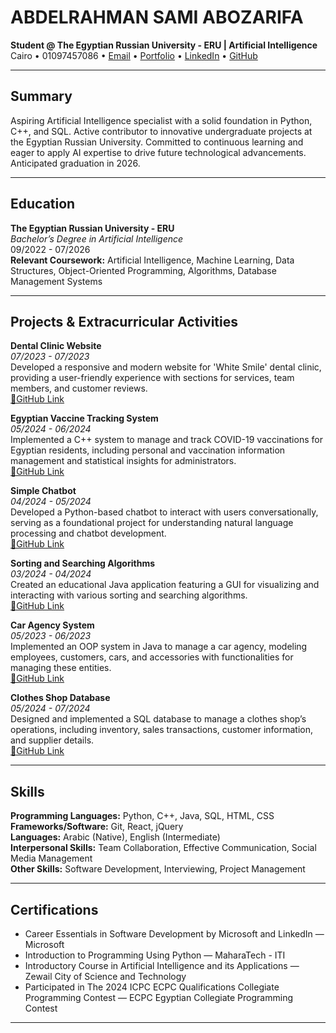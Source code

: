 # ABDELRAHMAN SAMI ABOZARIFA

**Student @ The Egyptian Russian University - ERU  | Artificial Intelligence**  
Cairo • 01097457086 • [Email](mailto:as0144549@gmail.com) • [Portfolio](https://github.com/abdelrahman-abozarifa04) • [LinkedIn](https://www.linkedin.com/in/abdelrahman-sami-866886248/) • [GitHub](https://github.com/abdelrahman-abozarifa04)

---

## Summary

Aspiring Artificial Intelligence specialist with a solid foundation in Python, C++, and SQL. Active contributor to innovative undergraduate projects at the Egyptian Russian University. Committed to continuous learning and eager to apply AI expertise to drive future technological advancements. Anticipated graduation in 2026.

---

## Education

**The Egyptian Russian University - ERU**  
*Bachelor’s Degree in Artificial Intelligence*  
09/2022 - 07/2026  
**Relevant Coursework:** Artificial Intelligence, Machine Learning, Data Structures, Object-Oriented Programming, Algorithms, Database Management Systems

---

## Projects & Extracurricular Activities

**Dental Clinic Website**  
*07/2023 - 07/2023*  
Developed a responsive and modern website for 'White Smile' dental clinic, providing a user-friendly experience with sections for services, team members, and customer reviews.  
[🔗GitHub Link](https://github.com/abdelrahman-abozarifa04/Dentist_clinical_website)

**Egyptian Vaccine Tracking System**  
*05/2024 - 06/2024*  
Implemented a C++ system to manage and track COVID-19 vaccinations for Egyptian residents, including personal and vaccination information management and statistical insights for administrators.  
[🔗GitHub Link](https://github.com/abdelrahman-abozarifa04/Egyptian-Vaccine-Tracking-System)

**Simple Chatbot**  
*04/2024 - 05/2024*  
Developed a Python-based chatbot to interact with users conversationally, serving as a foundational project for understanding natural language processing and chatbot development.  
[🔗GitHub Link](https://github.com/abdelrahman-abozarifa04/simple-chatbot)

**Sorting and Searching Algorithms**  
*03/2024 - 04/2024*  
Created an educational Java application featuring a GUI for visualizing and interacting with various sorting and searching algorithms.  
[🔗GitHub Link](https://github.com/abdelrahman-abozarifa04/Sorting-and-Searching-Algorithms-with-GUI)

**Car Agency System**  
*05/2023 - 06/2023*  
Implemented an OOP system in Java to manage a car agency, modeling employees, customers, cars, and accessories with functionalities for managing these entities.  
[🔗GitHub Link](https://github.com/abdelrahman-abozarifa04/Car-Agency-System)

**Clothes Shop Database**  
*05/2024 - 07/2024*  
Designed and implemented a SQL database to manage a clothes shop’s operations, including inventory, sales transactions, customer information, and supplier details.  
[🔗GitHub Link](https://github.com/abdelrahman-abozarifa04/ClothesShopDatabaseProject)

---

## Skills

**Programming Languages:** Python, C++, Java, SQL, HTML, CSS  
**Frameworks/Software:** Git, React, jQuery  
**Languages:** Arabic (Native), English (Intermediate)  
**Interpersonal Skills:** Team Collaboration, Effective Communication, Social Media Management  
**Other Skills:** Software Development, Interviewing, Project Management

---

## Certifications

* Career Essentials in Software Development by Microsoft and LinkedIn — Microsoft
* Introduction to Programming Using Python — MaharaTech - ITI
* Introductory Course in Artificial Intelligence and its Applications — Zewail City of Science and Technology 
* Participated in The 2024 ICPC ECPC Qualifications Collegiate Programming Contest — ECPC Egyptian Collegiate Programming Contest 

---
